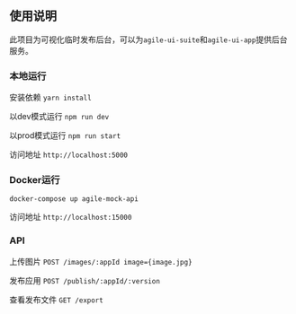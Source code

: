 ## 使用说明

此项目为可视化临时发布后台，可以为`agile-ui-suite`和`agile-ui-app`提供后台服务。

### 本地运行

安装依赖 `yarn install`

以dev模式运行 `npm run dev`

以prod模式运行 `npm run start`

访问地址 `http://localhost:5000`

### Docker运行

`docker-compose up agile-mock-api`

访问地址 `http://localhost:15000`

### API

上传图片 `POST /images/:appId image={image.jpg}`

发布应用 `POST /publish/:appId/:version`

查看发布文件 `GET /export`
